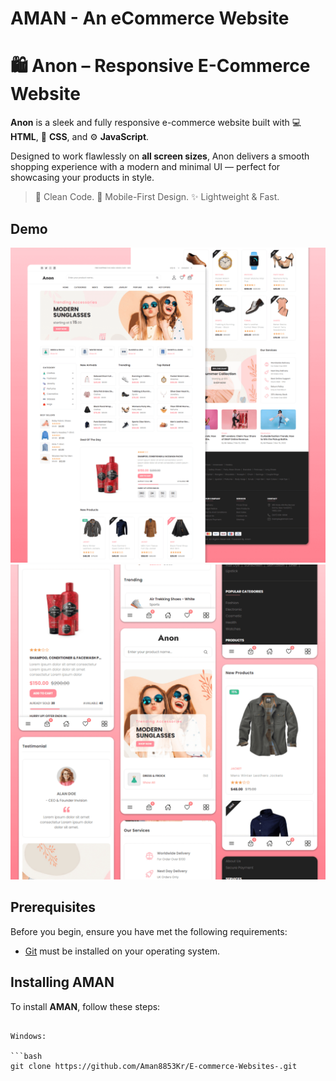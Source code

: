 
# AMAN - An eCommerce Website

# 🛍️ Anon – Responsive E-Commerce Website

**Anon** is a sleek and fully responsive e-commerce website built with 💻 **HTML**, 🎨 **CSS**, and ⚙️ **JavaScript**.

Designed to work flawlessly on **all screen sizes**, Anon delivers a smooth shopping experience with a modern and minimal UI — perfect for showcasing your products in style.

> 🚀 Clean Code. 📱 Mobile-First Design. ✨ Lightweight & Fast.




## Demo

![Anon Desktop Demo](./website-demo-image/desktop.png "Desktop Demo")
![Anon Mobile Demo](./website-demo-image/mobile.png "Mobile Demo")

## Prerequisites

Before you begin, ensure you have met the following requirements:

* [Git](https://git-scm.com/downloads "Download Git") must be installed on your operating system.

## Installing AMAN

To install **AMAN**, follow these steps:

```

Windows:

```bash
git clone https://github.com/Aman8853Kr/E-commerce-Websites-.git
```


